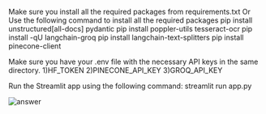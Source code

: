 Make sure you install all the required packages from requirements.txt
                                Or
Use the following command to install all the required packages
    pip install unstructured[all-docs] pydantic
    pip install poppler-utils tesseract-ocr
    pip install -qU langchain-groq
    pip install langchain-text-splitters
    pip install pinecone-client


Make sure you have your .env file with the necessary API keys in the same directory.
    1)HF_TOKEN
    2)PINECONE_API_KEY
    3)GROQ_API_KEY


Run the Streamlit app using the following command:
    streamlit run app.py


![answer](https://github.com/keshav-partani/DocQuery-AI/assets/108050057/33f5165f-75df-442e-a1ef-44c4ea938c94)
